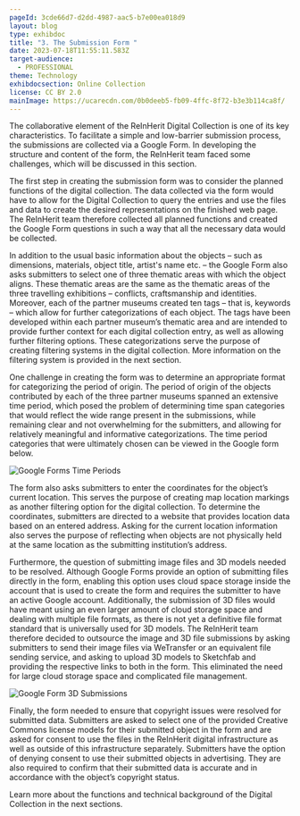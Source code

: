 ```yaml
---
pageId: 3cde66d7-d2dd-4987-aac5-b7e00ea018d9
layout: blog
type: exhibdoc
title: "3. The Submission Form "
date: 2023-07-18T11:55:11.583Z
target-audience:
  - PROFESSIONAL
theme: Technology
exhibdocsection: Online Collection
license: CC BY 2.0
mainImage: https://ucarecdn.com/0b0deeb5-fb09-4ffc-8f72-b3e3b114ca8f/
---
```

The collaborative element of the ReInHerit Digital Collection is one of its key characteristics. To facilitate a simple and low-barrier submission process, the submissions are collected via a Google Form. In developing the structure and content of the form, the ReInHerit team faced some challenges, which will be discussed in this section. 

The first step in creating the submission form was to consider the planned functions of the digital collection. The data collected via the form would have to allow for the Digital Collection to query the entries and use the files and data to create the desired representations on the finished web page. The ReInHerit team therefore collected all planned functions and created the Google Form questions in such a way that all the necessary data would be collected. 

In addition to the usual basic information about the objects – such as dimensions, materials, object title, artist's name etc. – the Google Form also asks submitters to select one of three thematic areas with which the object aligns. These thematic areas are the same as the thematic areas of the three travelling exhibitions – conflicts, craftsmanship and identities. Moreover, each of the partner museums created ten tags – that is, keywords – which allow for further categorizations of each object. The tags have been developed within each partner museum’s thematic area and are intended to provide further context for each digital collection entry, as well as allowing further filtering options. These categorizations serve the purpose of creating filtering systems in the digital collection. More information on the filtering system is provided in the next section.

One challenge in creating the form was to determine an appropriate format for categorizing the period of origin. The period of origin of the objects contributed by each of the three partner museums spanned an extensive time period, which posed the problem of determining time span categories that would reflect the wide range present in the submissions, while remaining clear and not overwhelming for the submitters, and allowing for relatively meaningful and informative categorizations. The time period categories that were ultimately chosen can be viewed in the Google form below. 

![Google Forms Time Periods](https://ucarecdn.com/ed3dbd75-b9c9-4056-8ae0-732f2eec1f7f/)

The form also asks submitters to enter the coordinates for the object’s current location. This serves the purpose of creating map location markings as another filtering option for the digital collection. To determine the coordinates, submitters are directed to a website that provides location data based on an entered address. Asking for the current location information also serves the purpose of reflecting when objects are not physically held at the same location as the submitting institution’s address.

Furthermore, the question of submitting image files and 3D models needed to be resolved. Although Google Forms provide an option of submitting files directly in the form, enabling this option uses cloud space storage inside the account that is used to create the form and requires the submitter to have an active Google account. Additionally, the submission of 3D files would have meant using an even larger amount of cloud storage space and dealing with multiple file formats, as there is not yet a definitive file format standard that is universally used for 3D models. The ReInHerit team therefore decided to outsource the image and 3D file submissions by asking submitters to send their image files via WeTransfer or an equivalent file sending service, and asking to upload 3D models to Sketchfab and providing the respective links to both in the form. This eliminated the need for large cloud storage space and complicated file management. 

![Google Form 3D Submissions ](https://ucarecdn.com/d5fbc366-d23c-4ca0-9c3f-546f98d56998/)

Finally, the form needed to ensure that copyright issues were resolved for submitted data.  Submitters are asked to select one of the provided Creative Commons license models for their submitted object in the form and are asked for consent to use the files in the ReInHerit digital infrastructure as well as outside of this infrastructure separately. Submitters have the option of denying consent to use their submitted objects in advertising. They are also required to confirm that their submitted data is accurate and in accordance with the object’s copyright status.

Learn more about the functions and technical background of the Digital Collection in the next sections.